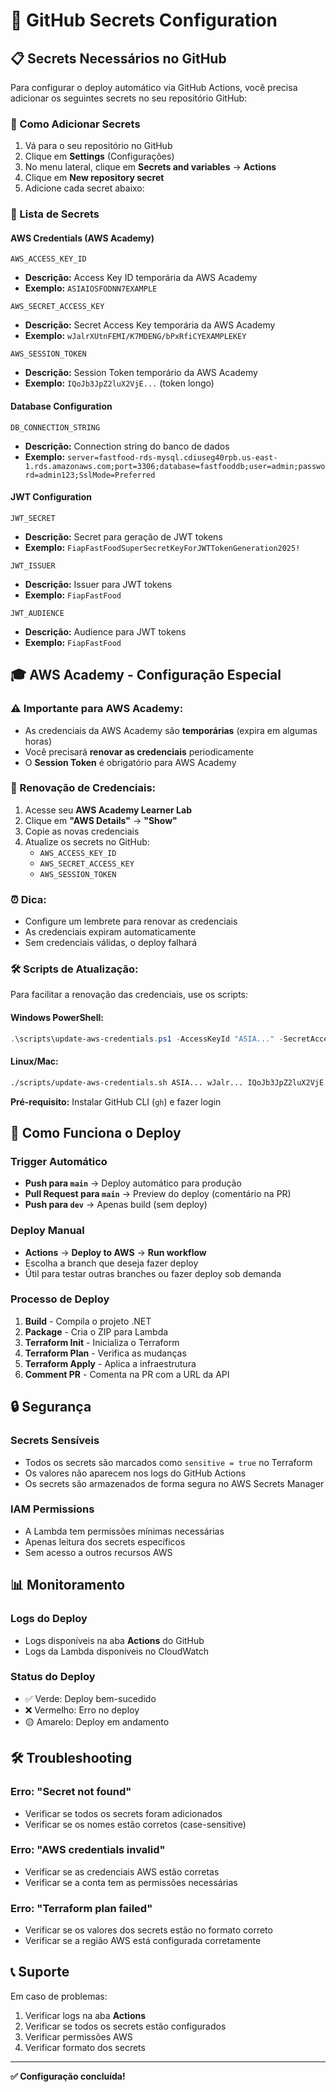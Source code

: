 # 🔐 GitHub Secrets Configuration

## 📋 Secrets Necessários no GitHub

Para configurar o deploy automático via GitHub Actions, você precisa adicionar os seguintes secrets no seu repositório GitHub:

### 🔧 Como Adicionar Secrets

1. Vá para o seu repositório no GitHub
2. Clique em **Settings** (Configurações)
3. No menu lateral, clique em **Secrets and variables** → **Actions**
4. Clique em **New repository secret**
5. Adicione cada secret abaixo:

### 📝 Lista de Secrets

#### **AWS Credentials (AWS Academy)**
```
AWS_ACCESS_KEY_ID
```
- **Descrição:** Access Key ID temporária da AWS Academy
- **Exemplo:** `ASIAIOSFODNN7EXAMPLE`

```
AWS_SECRET_ACCESS_KEY
```
- **Descrição:** Secret Access Key temporária da AWS Academy
- **Exemplo:** `wJalrXUtnFEMI/K7MDENG/bPxRfiCYEXAMPLEKEY`

```
AWS_SESSION_TOKEN
```
- **Descrição:** Session Token temporário da AWS Academy
- **Exemplo:** `IQoJb3JpZ2luX2VjE...` (token longo)

#### **Database Configuration**
```
DB_CONNECTION_STRING
```
- **Descrição:** Connection string do banco de dados
- **Exemplo:** `server=fastfood-rds-mysql.cdiuseg40rpb.us-east-1.rds.amazonaws.com;port=3306;database=fastfooddb;user=admin;password=admin123;SslMode=Preferred`

#### **JWT Configuration**
```
JWT_SECRET
```
- **Descrição:** Secret para geração de JWT tokens
- **Exemplo:** `FiapFastFoodSuperSecretKeyForJWTTokenGeneration2025!`

```
JWT_ISSUER
```
- **Descrição:** Issuer para JWT tokens
- **Exemplo:** `FiapFastFood`

```
JWT_AUDIENCE
```
- **Descrição:** Audience para JWT tokens
- **Exemplo:** `FiapFastFood`

## 🎓 AWS Academy - Configuração Especial

### **⚠️ Importante para AWS Academy:**
- As credenciais da AWS Academy são **temporárias** (expira em algumas horas)
- Você precisará **renovar as credenciais** periodicamente
- O **Session Token** é obrigatório para AWS Academy

### **🔄 Renovação de Credenciais:**
1. Acesse seu **AWS Academy Learner Lab**
2. Clique em **"AWS Details"** → **"Show"**
3. Copie as novas credenciais
4. Atualize os secrets no GitHub:
   - `AWS_ACCESS_KEY_ID`
   - `AWS_SECRET_ACCESS_KEY`
   - `AWS_SESSION_TOKEN`

### **⏰ Dica:**
- Configure um lembrete para renovar as credenciais
- As credenciais expiram automaticamente
- Sem credenciais válidas, o deploy falhará

### **🛠️ Scripts de Atualização:**
Para facilitar a renovação das credenciais, use os scripts:

#### **Windows PowerShell:**
```powershell
.\scripts\update-aws-credentials.ps1 -AccessKeyId "ASIA..." -SecretAccessKey "wJalr..." -SessionToken "IQoJb3JpZ2luX2VjE..."
```

#### **Linux/Mac:**
```bash
./scripts/update-aws-credentials.sh ASIA... wJalr... IQoJb3JpZ2luX2VjE...
```

**Pré-requisito:** Instalar GitHub CLI (`gh`) e fazer login

## 🚀 Como Funciona o Deploy

### **Trigger Automático**
- **Push para `main`** → Deploy automático para produção
- **Pull Request para `main`** → Preview do deploy (comentário na PR)
- **Push para `dev`** → Apenas build (sem deploy)

### **Deploy Manual**
- **Actions** → **Deploy to AWS** → **Run workflow**
- Escolha a branch que deseja fazer deploy
- Útil para testar outras branches ou fazer deploy sob demanda

### **Processo de Deploy**
1. **Build** - Compila o projeto .NET
2. **Package** - Cria o ZIP para Lambda
3. **Terraform Init** - Inicializa o Terraform
4. **Terraform Plan** - Verifica as mudanças
5. **Terraform Apply** - Aplica a infraestrutura
6. **Comment PR** - Comenta na PR com a URL da API

## 🔒 Segurança

### **Secrets Sensíveis**
- Todos os secrets são marcados como `sensitive = true` no Terraform
- Os valores não aparecem nos logs do GitHub Actions
- Os secrets são armazenados de forma segura no AWS Secrets Manager

### **IAM Permissions**
- A Lambda tem permissões mínimas necessárias
- Apenas leitura dos secrets específicos
- Sem acesso a outros recursos AWS

## 📊 Monitoramento

### **Logs do Deploy**
- Logs disponíveis na aba **Actions** do GitHub
- Logs da Lambda disponíveis no CloudWatch

### **Status do Deploy**
- ✅ Verde: Deploy bem-sucedido
- ❌ Vermelho: Erro no deploy
- 🟡 Amarelo: Deploy em andamento

## 🛠️ Troubleshooting

### **Erro: "Secret not found"**
- Verificar se todos os secrets foram adicionados
- Verificar se os nomes estão corretos (case-sensitive)

### **Erro: "AWS credentials invalid"**
- Verificar se as credenciais AWS estão corretas
- Verificar se a conta tem as permissões necessárias

### **Erro: "Terraform plan failed"**
- Verificar se os valores dos secrets estão no formato correto
- Verificar se a região AWS está configurada corretamente

## 📞 Suporte

Em caso de problemas:
1. Verificar logs na aba **Actions**
2. Verificar se todos os secrets estão configurados
3. Verificar permissões AWS
4. Verificar formato dos secrets

---

**✅ Configuração concluída!**

